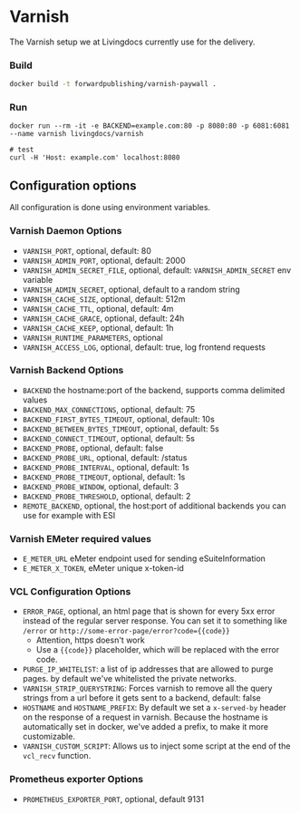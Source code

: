 # Varnish

The Varnish setup we at Livingdocs currently use for the delivery.

### Build

```bash
docker build -t forwardpublishing/varnish-paywall .
```

### Run

```
docker run --rm -it -e BACKEND=example.com:80 -p 8080:80 -p 6081:6081 --name varnish livingdocs/varnish

# test
curl -H 'Host: example.com' localhost:8080
```

## Configuration options

All configuration is done using environment variables.

### Varnish Daemon Options
* `VARNISH_PORT`, optional, default: 80
* `VARNISH_ADMIN_PORT`, optional, default: 2000
* `VARNISH_ADMIN_SECRET_FILE`, optional, default: `VARNISH_ADMIN_SECRET` env variable
* `VARNISH_ADMIN_SECRET`, optional, default to a random string
* `VARNISH_CACHE_SIZE`, optional, default: 512m
* `VARNISH_CACHE_TTL`, optional, default: 4m
* `VARNISH_CACHE_GRACE`, optional, default: 24h
* `VARNISH_CACHE_KEEP`, optional, default: 1h
* `VARNISH_RUNTIME_PARAMETERS`, optional
* `VARNISH_ACCESS_LOG`, optional, default: true, log frontend requests

### Varnish Backend Options
* `BACKEND` the hostname:port of the backend, supports comma delimited values
* `BACKEND_MAX_CONNECTIONS`, optional, default: 75
* `BACKEND_FIRST_BYTES_TIMEOUT`, optional, default: 10s
* `BACKEND_BETWEEN_BYTES_TIMEOUT`, optional, default: 5s
* `BACKEND_CONNECT_TIMEOUT`, optional, default: 5s
* `BACKEND_PROBE`, optional, default: false
* `BACKEND_PROBE_URL`, optional, default: /status
* `BACKEND_PROBE_INTERVAL`, optional, default: 1s
* `BACKEND_PROBE_TIMEOUT`, optional, default: 1s
* `BACKEND_PROBE_WINDOW`, optional, default: 3
* `BACKEND_PROBE_THRESHOLD`, optional, default: 2
* `REMOTE_BACKEND`, optional, the host:port of additional backends you can use for example with ESI

### Varnish EMeter required values
* `E_METER_URL` eMeter endpoint used for sending eSuiteInformation
* `E_METER_X_TOKEN`, eMeter unique x-token-id

### VCL Configuration Options
* `ERROR_PAGE`, optional, an html page that is shown for every 5xx error instead of the regular server response. You can set it to something like `/error` or `http://some-error-page/error?code={{code}}`
  - Attention, https doesn't work
  - Use a `{{code}}` placeholder, which will be replaced with the error code.
* `PURGE_IP_WHITELIST`: a list of ip addresses that are allowed to purge pages. by default we've whitelisted the private networks.
* `VARNISH_STRIP_QUERYSTRING`: Forces varnish to remove all the query strings from a url before it gets sent to a backend, default: false
* `HOSTNAME` and `HOSTNAME_PREFIX`: By default we set a `x-served-by` header on the response of a request in varnish. Because the hostname is automatically set in docker, we've added a prefix, to make it more customizable.
* `VARNISH_CUSTOM_SCRIPT`: Allows us to inject some script at the end of the `vcl_recv` function.


### Prometheus exporter Options
* `PROMETHEUS_EXPORTER_PORT`, optional, default 9131
